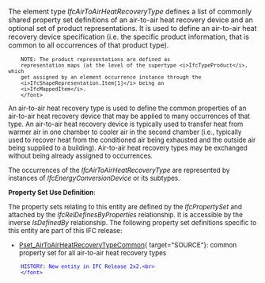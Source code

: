 The element type _IfcAirToAirHeatRecoveryType_ defines a list of commonly shared property set definitions of an air-to-air heat recovery device and an optional set of product representations. It is used to define an air-to-air heat recovery device specification (i.e. the specific product information, that is common to all occurrences of that product type).

> <font size="-1">
		NOTE: The product representations are defined as
		representation maps (at the level of the supertype <i>IfcTypeProduct</i>, which
		get assigned by an element occurrence instance through the
		<i>IfcShapeRepresentation.Item[1]</i> being an
		<i>IfcMappedItem</i>.
    	</font>

An air-to-air heat recovery type is used to define the common properties of an air-to-air heat recovery device that may be applied to many occurrences of that type. An air-to-air heat recovery device is typically used to transfer heat from warmer air in one chamber to cooler air in the second chamber (i.e., typically used to recover heat from the conditioned air being exhausted and the outside air being supplied to a building). Air-to-air heat recovery types may be exchanged without being already assigned to occurrences.

The occurrences of the _IfcAirToAirHeatRecoveryType_ are represented by instances of _IfcEnergyConversionDevice_ or its subtypes.

****Property Set Use Definition****:

The property sets relating to this entity are defined by the _IfcPropertySet_ and attached by the _IfcRelDefinesByProperties_ relationship. It is accessible by the inverse _IsDefinedBy_ relationship. The following property set definitions specific to this entity are part of this IFC release:

* [Pset_AirToAirHeatRecoveryTypeCommon](../../psd/IfcHvacDomain/Pset_AirToAirHeatRecoveryTypeCommon.xml){ target="SOURCE"}: common property set for all air-to-air heat recovery types 

> <font color="#0000ff" size="-1">
    	HISTORY: New entity in IFC Release 2x2.<br>
    	</font>